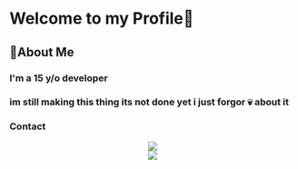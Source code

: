 
<h1> Welcome to my Profile👋</h1>

<h2> 🚀About Me </h2>

<h3> I'm a 15 y/o developer <h3>
  
  <h3> im still making this thing its not done yet i just forgor 💀 about it </h3>

  <h3> Contact </h3>
  
  <Center> <img src="https://discord.c99.nl/widget/theme-3/562537207517413376.png" </img> </center>
<center> <img src="https://github-readme-stats.vercel.app/api?username=MasterPanda61&show_icons=true&theme=tokyonight"</img></center>


  
  
